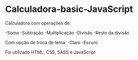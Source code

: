 # Calculadora-basic-JavaScript

Calculadora com operações de:

-Soma
-Subtração
-Multiplicação
-Divisão
-Resto da divisão

Com opção de troca de tema:
-Claro
-Escuro

Foi utilizado HTML, CSS, SASS e JavaScript
